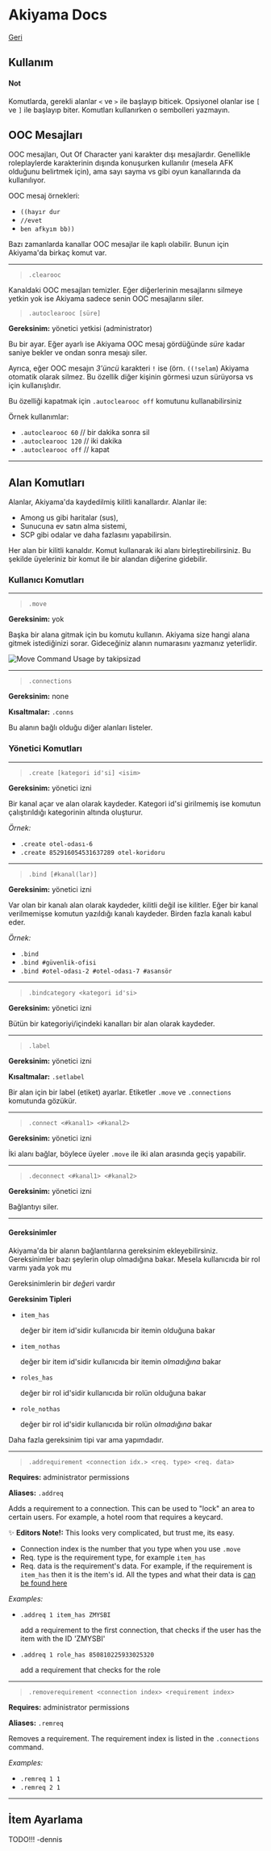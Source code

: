 # Akiyama Docs

[Geri](./INDEX_tr.md)

Kullanım
--------

#### Not

Komutlarda, gerekli alanlar `<` ve `>` ile başlayıp biticek.
Opsiyonel olanlar ise `[` ve `]` ile başlayıp biter.
Komutları kullanırken o sembolleri yazmayın.


## OOC Mesajları

OOC mesajları, Out Of Character yani karakter dışı mesajlardır.
Genellikle roleplaylerde karakterinin dışında konuşurken kullanılır (mesela AFK olduğunu belirtmek için),
ama sayı sayma vs gibi oyun kanallarında da kullanılıyor.

OOC mesaj örnekleri:
- `((hayır dur`
- `//evet`
- `ben afkyım bb))`

Bazı zamanlarda kanallar OOC mesajlar ile kaplı olabilir.
Bunun için Akiyama'da birkaç komut var.

---

> <a name="cmd_clearooc"></a> `.clearooc`

Kanaldaki OOC mesajları temizler. Eğer diğerlerinin mesajlarını
silmeye yetkin yok ise Akiyama sadece senin OOC mesajlarını siler.

> `.autoclearooc [süre]`

**Gereksinim:** yönetici yetkisi (administrator)

Bu bir ayar. Eğer ayarlı ise Akiyama OOC mesaj gördüğünde *süre* kadar saniye bekler
ve ondan sonra mesajı siler.

Ayrıca, eğer OOC mesajın *3'üncü* karakteri `!` ise
(örn. `((!selam`) Akiyama otomatik olarak silmez.
Bu özellik diğer kişinin görmesi uzun sürüyorsa vs için kullanışlıdır.

Bu özelliği kapatmak için `.autoclearooc off` komutunu kullanabilirsiniz

Örnek kullanımlar:
- `.autoclearooc 60` // bir dakika sonra sil
- `.autoclearooc 120` // iki dakika
- `.autoclearooc off` // kapat

---

## Alan Komutları

Alanlar, Akiyama'da kaydedilmiş kilitli kanallardır.
Alanlar ile:
- Among us gibi haritalar (sus),
- Sunucuna ev satın alma sistemi,
- SCP gibi odalar
ve daha fazlasını yapabilirsin.

Her alan bir kilitli kanaldır. Komut kullanarak iki alanı birleştirebilirsiniz.
Bu şekilde üyeleriniz bir komut ile bir alandan diğerine gidebilir.

### Kullanıcı Komutları

---

> <a name="cmd_move"></a> `.move`

**Gereksinim:** yok

Başka bir alana gitmak için bu komutu kullanın. Akiyama size hangi alana gitmek istediğinizi sorar.
Gideceğiniz alanın numarasını yazmanız yeterlidir.

![Move Command Usage by takipsizad](https://ta.is-inside.me/nTEPxm27.gif)

---

> <a name="cmd_connections"></a> `.connections`

**Gereksinim:** none

**Kısaltmalar:** `.conns`

Bu alanın bağlı olduğu diğer alanları listeler.



### Yönetici Komutları

---

> <a name="cmd_create"></a> `.create [kategori id'si] <isim>`

**Gereksinim:** yönetici izni

Bir kanal açar ve alan olarak kaydeder.
Kategori id'si girilmemiş ise komutun çalıştırıldığı kategorinin altında oluşturur.

*Örnek:*
- `.create otel-odası-6`
- `.create 852916054531637289 otel-koridoru`

---

> <a name="cmd_bind"></a> `.bind [#kanal(lar)]`

**Gereksinim:** yönetici izni

Var olan bir kanalı alan olarak kaydeder, kilitli değil ise kilitler.
Eğer bir kanal verilmemişse komutun yazıldığı kanalı kaydeder.
Birden fazla kanalı kabul eder.

*Örnek:*
- `.bind`
- `.bind #güvenlik-ofisi`
- `.bind #otel-odası-2 #otel-odası-7 #asansör`

---

> <a name="cmd_bindcategory"></a> `.bindcategory <kategori id'si>`

**Gereksinim:** yönetici izni

Bütün bir kategoriyi/içindeki kanalları bir alan olarak kaydeder.

---

> <a name="cmd_label"></a> `.label`

**Gereksinim:** yönetici izni

**Kısaltmalar:** `.setlabel`

Bir alan için bir label (etiket) ayarlar.
Etiketler `.move` ve `.connections` komutunda gözükür.

---

> `.connect <#kanal1> <#kanal2>`

**Gereksinim:** yönetici izni

İki alanı bağlar, böylece üyeler `.move` ile iki alan arasında geçiş yapabilir.

---

> `.deconnect <#kanal1> <#kanal2>`

**Gereksinim:** yönetici izni

Bağlantıyı siler.

---

#### <a name="Requirements"></a> Gereksinimler

Akiyama'da bir alanın bağlantılarına gereksinim ekleyebilirsiniz.
Gereksinimler bazı şeylerin olup olmadığına bakar.
Mesela kullanıcıda bir rol varmı yada yok mu

Gereksinimlerin bir *değer*i vardır

<a name="reqtypes"></a> **Gereksinim Tipleri**
- `item_has`

    değer bir item id'sidir
    kullanıcıda bir itemin olduğuna bakar

- `item_nothas`

    değer bir item id'sidir
    kullanıcıda bir itemin *olmadığına* bakar

- `roles_has`

    değer bir rol id'sidir
    kullanıcıda bir rolün olduğuna bakar

- `role_nothas`

    değer bir rol id'sidir
    kullanıcıda bir rolün *olmadığına* bakar

Daha fazla gereksinim tipi var ama yapımdadır.



---

> `.addrequirement <connection idx.> <req. type> <req. data>`

**Requires:** administrator permissions

**Aliases:** `.addreq`

Adds a requirement to a connection. This can be used to "lock" an area to certain users.
For example, a hotel room that requires a keycard.

✨ **Editors Note!:** This looks very complicated, but trust me, its easy.
- Connection index is the number that you type when you use `.move`
- Req. type is the requirement type, for example `item_has`
- Req. data is the requirement's data.
  For example, if the requirement is `item_has` then it is the item's id.
  All the types and what their data is [can be found here](#reqtypes)

*Examples:*
- `.addreq 1 item_has ZMYSBI`

   add a requirement to the first connection,
   that checks if the user has the item with the ID 'ZMYSBI'

- `.addreq 1 role_has 850810225933025320`

   add a requirement that checks for the role


---

> `.removerequirement <connection index> <requirement index>`

**Requires:** administrator permissions

**Aliases:** `.remreq`

Removes a requirement. The requirement index is listed in the `.connections` command.

*Examples:*
- `.remreq 1 1`
- `.remreq 2 1`

---


## İtem Ayarlama


TODO!!! -dennis

